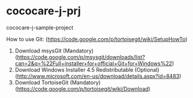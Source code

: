 cococare-j-prj
==========

cococare-j-sample-project

How to use Git: (https://code.google.com/p/tortoisegit/wiki/SetupHowTo)

1. Download msysGit (Mandatory) (https://code.google.com/p/msysgit/downloads/list?can=2&q=%22Full+installer+for+official+Git+for+Windows%22)
2. Download Windows Installer 4.5 Redistributable (Optional) (http://www.microsoft.com/en-us/download/details.aspx?id=8483)
3. Download TortoiseGit (Mandatory) (https://code.google.com/p/tortoisegit/wiki/Download)
